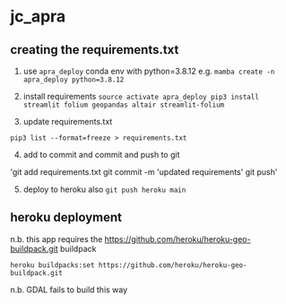 # jc_apra

## creating the requirements.txt

1. use `apra_deploy` conda env with python=3.8.12
e.g. `mamba create -n apra_deploy python=3.8.12`

2. install requirements
`source activate apra_deploy
pip3 install streamlit folium geopandas altair streamlit-folium `

3. update requirements.txt

`pip3 list --format=freeze > requirements.txt`

4. add to commit and commit and push to git

'git add requirements.txt
git commit -m 'updated requirements'
git push'

5. deploy to heroku also
`git push heroku main`


## heroku deployment

n.b. this app requires the https://github.com/heroku/heroku-geo-buildpack.git buildpack

`heroku buildpacks:set https://github.com/heroku/heroku-geo-buildpack.git`

n.b. GDAL fails to build this way


